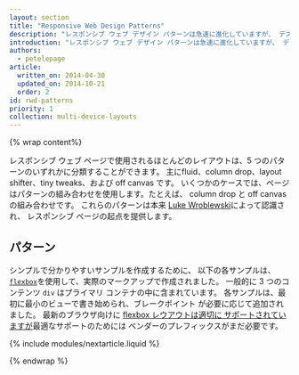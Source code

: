 ```yaml
---
layout: section
title: "Responsive Web Design Patterns"
description: "レスポンシブ ウェブ デザイン パターンは急速に進化していますが、 デスクトップとモバイル端末間でうまく動作する 確立されたパターンは限られています。"
introduction: "レスポンシブ ウェブ デザイン パターンは急速に進化していますが、 デスクトップとモバイル端末間でうまく動作する 確立されたパターンは限られています。"
authors:
  - petelepage
article:
  written_on: 2014-04-30
  updated_on: 2014-10-21
  order: 2
id: rwd-patterns
priority: 1
collection: multi-device-layouts
---
```


{% wrap content%}


レスポンシブ ウェブ ページで使用されるほとんどのレイアウトは、5 つのパターンのいずれかに分類することができます。
主にfluid、column drop、layout shifter、tiny tweaks、および off canvas です。
いくつかのケースでは、ページはパターンの組み合わせを使用します。たとえば、
column drop と off canvas の組み合わせです。  これらのパターンは本来 [Luke
Wroblewski](http://www.lukew.com/ff/entry.asp?1514)によって認識され、
レスポンシブ ページの起点を提供します。

## パターン

シンプルで分かりやすいサンプルを作成するために、
以下の各サンプルは、
[`flexbox`](https://developer.mozilla.org/en-US/docs/Web/Guide/CSS/Flexible_boxes)を使用して、実際のマークアップで作成されました。
一般的に 3 つのコンテンツ `div` はプライマリ コンテナの中に含まれています。
 各サンプルは、最初に最小のビューで書き始められ、ブレークポイント
が必要に応じて追加されました。  最新のブラウザ向けに [flexbox レウアウトは適切に
サポートされていますが](http://caniuse.com/#search=flexbox)最適なサポートのためには
ベンダーのプレフィックスがまだ必要です。

{% include modules/nextarticle.liquid %}

{% endwrap %}
